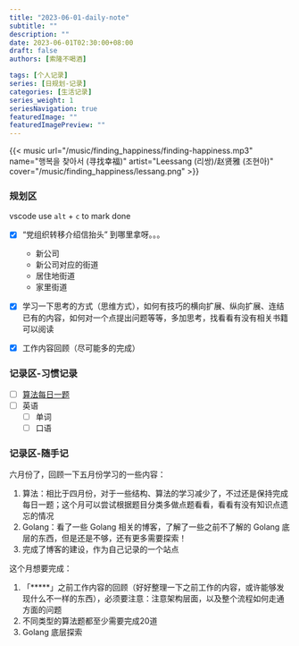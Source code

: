 ```yaml
---
title: "2023-06-01-daily-note"
subtitle: ""
description: ""
date: 2023-06-01T02:30:00+08:00
draft: false
authors: [索隆不喝酒]

tags: [个人记录]
series: [日规划-记录]
categories: [生活记录]
series_weight: 1
seriesNavigation: true
featuredImage: ""
featuredImagePreview: ""
---
```

<!--more-->

{{< music url="/music/finding_happiness/finding-happiness.mp3" name="행복을 찾아서 (寻找幸福)" artist="Leessang (리쌍)/赵贤雅 (조현아)" cover="/music/finding_happiness/lessang.png" >}}

### 规划区

vscode use `alt` + `c` to mark done

- [x] “党组织转移介绍信抬头” 到哪里拿呀。。。
  - 新公司
  - 新公司对应的街道
  - 居住地街道
  - 家里街道

- [x] 学习一下思考的方式（思维方式），如何有技巧的横向扩展、纵向扩展、连结已有的内容，如何对一个点提出问题等等，多加思考，找看看有没有相关书籍可以阅读
- [x] 工作内容回顾（尽可能多的完成）

### 记录区-习惯记录

- [ ] [算法每日一题](https://honghuiqiang.com/algo/3.%E5%85%B6%E4%BB%96%E8%AE%B0%E5%BD%95/202305270227%20%E6%AF%8F%E6%97%A5%E4%B8%80%E9%A2%98/)
- [ ] 英语
  - [ ] 单词
  - [ ] 口语

### 记录区-随手记

六月份了，回顾一下五月份学习的一些内容：

1. 算法：相比于四月份，对于一些结构、算法的学习减少了，不过还是保持完成每日一题；这个月可以尝试根据题目分类多做点题看看，看看有没有知识点遗忘的情况
2. Golang：看了一些 Golang 相关的博客，了解了一些之前不了解的 Golang 底层的东西，但是还是不够，还有更多需要探索！
3. 完成了博客的建设，作为自己记录的一个站点

这个月想要完成：

1. 「*****」之前工作内容的回顾（好好整理一下之前工作的内容，或许能够发现什么不一样的东西），必须要注意：注意架构层面，以及整个流程如何走通方面的问题
2. 不同类型的算法题都至少需要完成20道
3. Golang 底层探索

